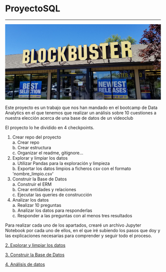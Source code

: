 # ProyectoSQL
---

![Blockbuster](./img/Blockbuster.jpg)

Este proyecto es un trabajo que nos han mandado en el bootcamp de Data Analytics en el que tenemos que realizar un análisis sobre 10 cuestiones a nuestra elección acerca de una base de datos de un videoclub

El proyecto lo he dividido en 4 checkpoints.

1. Crear repo del proyecto  
    a. Crear repo  
    b. Crear estructura  
    c. Organizar el readme, gitignore...  
2. Explorar y limpiar los datos  
    a. Utilizar Pandas para la exploración y limpieza  
    b. Exportar los datos limpios a ficheros csv con el formato 'nombre_limpio.csv'  
3. Construir la Base de Datos  
    a. Construir el ERM  
    b. Crear entidades y relaciones  
    c. Ejecutar las queries de construcción  
4. Analizar los datos  
    a. Realizar 10 preguntas  
    b. Analizar los datos para responderlas  
    c. Responder a las preguntas con al menos tres resultados  
      
 Para realizar cada uno de los apartados, crearé un archivo Jupyter Notebook por cada uno de ellos, en el que iré subiendo los pasos que doy y las explicaciones necesarias para comprender y seguir todo el proceso.
   
 [2. Explorar y limpiar los datos](./src/Step2_Cleaning_DB.ipynb)
   
 [3. Construir la Base de Datos](./src/Step3_Create_DataBase.ipynb)
   
 [4. Análisis de datos](./src/Step4_Analysis_of_data.ipynb)